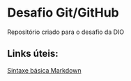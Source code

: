 # Desafio Git/GitHub
Repositório criado para o desafio da DIO
## Links úteis:
[Sintaxe básica Markdown](https://www.markdownguide.org/basic-syntax/)
